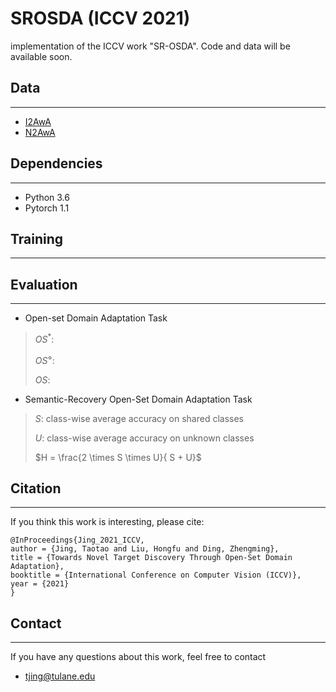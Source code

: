 # SROSDA (ICCV 2021)
implementation of the ICCV work "SR-OSDA". 
Code and data will be available soon.

## Data
---
- [I2AwA](./data/I2AwA/dataset_info.txt)
- [N2AwA](./data/N2AwA/classes.txt)

## Dependencies
---
- Python 3.6
- Pytorch 1.1


## Training
---

## Evaluation
---

- Open-set Domain Adaptation Task

> $OS^*$: 
>
> $OS^\diamond$: 
>
> $OS$: 

- Semantic-Recovery Open-Set Domain Adaptation Task

> $S$: class-wise average accuracy on shared classes
>
> $U$: class-wise average accuracy on unknown classes
>
> $H = \frac{2 \times S \times U}{ S + U}$

## Citation
---
If you think this work is interesting, please cite:
```
@InProceedings{Jing_2021_ICCV,
author = {Jing, Taotao and Liu, Hongfu and Ding, Zhengming},
title = {Towards Novel Target Discovery Through Open-Set Domain Adaptation},
booktitle = {International Conference on Computer Vision (ICCV)},
year = {2021}
}
```

## Contact
---
If you have any questions about this work, feel free to contact
- tjing@tulane.edu
